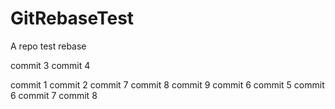 # GitRebaseTest
A repo test rebase

commit 3
commit 4

commit 1
commit 2
commit 7
commit 8
commit 9
commit 6
commit 5
commit 6
commit 7
commit 8
